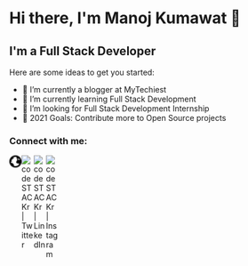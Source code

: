 # Hi there, I'm Manoj Kumawat 👋

## I'm a Full Stack Developer

Here are some ideas to get you started:

- 🔭 I’m currently a blogger at MyTechiest
- 🌱 I’m currently learning Full Stack Development
- 👯 I’m looking for Full Stack Development Internship
- 🥅 2021 Goals: Contribute more to Open Source projects

### Connect with me:

[<img align="left" alt="codeSTACKr.com" width="22px" src="https://raw.githubusercontent.com/iconic/open-iconic/master/svg/globe.svg" />][website]
[<img align="left" alt="codeSTACKr | Twitter" width="22px" src="https://cdn.jsdelivr.net/npm/simple-icons@v3/icons/twitter.svg" />][twitter]
[<img align="left" alt="codeSTACKr | LinkedIn" width="22px" src="https://cdn.jsdelivr.net/npm/simple-icons@v3/icons/linkedin.svg" />][linkedin]
[<img align="left" alt="codeSTACKr | Instagram" width="22px" src="https://cdn.jsdelivr.net/npm/simple-icons@v3/icons/instagram.svg" />][instagram]

<br />



[website]: http://manojkumawat.me/
[web1]: http://mytechiest.rocks/
[twitter]: https://twitter.com/ManojKumawat199
[instagram]: https://www.instagram.com/mkkumawat3333/
[linkedin]: https://www.linkedin.com/in/mkkumawat3333/
[Facebook]: https://www.facebook.com/mkkumawat3333/
